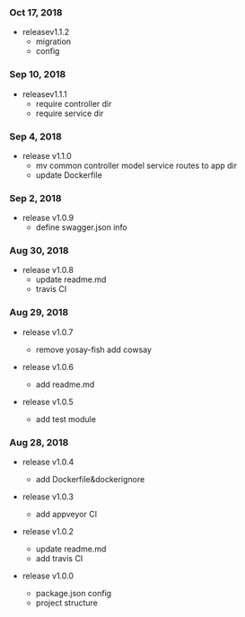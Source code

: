 ### Oct 17, 2018

  * releasev1.1.2
    * migration
    * config

### Sep 10, 2018
  
  * releasev1.1.1 
    * require controller dir 
    * require service dir
    
### Sep 4, 2018

  * release v1.1.0 
    * mv common controller model service routes to app dir	
    * update Dockerfile
    
### Sep 2, 2018
  
  * release v1.0.9
    * define swagger.json info
    
### Aug 30, 2018

  * release v1.0.8
    * update readme.md
    * travis CI
    
### Aug 29, 2018
  
  * release v1.0.7
    * remove yosay-fish add cowsay
    
  * release v1.0.6
    * add readme.md
  
  * release v1.0.5
    * add test module
    
### Aug 28, 2018

  * release v1.0.4 
    * add Dockerfile&dockerignore	
    
  * release v1.0.3
    * add appveyor CI	

  * release v1.0.2 
    * update readme.md 
    * add travis CI
    
  * release v1.0.0 
    * package.json config 
    * project structure
